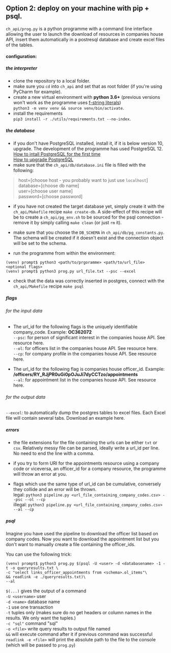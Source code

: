 ## Option 2: deploy on your machine with pip + psql.

`ch_api/prog.py` is a python programme with  a command line interface allowing the user to launch the download of resources
 in companies house API, insert them automatically in a postresql database and create excel files of the tables.  

#### configuration:

##### the interpreter
- clone the repository to a local folder. 
- make sure you `cd` into `ch_api` and set that as root folder (if you're using PyCharm for example).
- create a new virtual environment with **python 3.6+** (previous versions won't work as the programme uses [f-string literals](https://realpython.com/python-f-strings/))   
`python3 -m venv venv && source venv/bin/activate`.
- install the requirements  
 `pip3 install -r ./utils/requirements.txt --no-index`. 

##### the database

- if you don't have PostgreSQL installed, install it, if it is below version 10, upgrade. The development of the
 programme has used PostgreSQL 12.  
 [How to intall PostgreSQL for the first time](https://www.postgresql.org/download/)  
 [How to upgrade PostgreSQL](https://www.postgresql.org/docs/9/install-upgrading.html)  
- make sure that the `ch_api/db/database.ini` file is filled with the following:  
> host=[choose host - you probably want to just use `localhost`]  
database=[choose db name]   
user=[choose user name]    
password=[choose password]   

- if you have not created the target database yet, simply create it with the `ch_api/Makefile` recipe `make create-db`. 
A side-effect of this recipe will be to create a `ch_api/pg_env.sh` to be sourced for the psql connection - remove it by
simply calling `make clean` (or just `rm` it). 

- make sure that you choose the `DB_SCHEMA` in `ch_api/db/pg_constants.py`. The schema will be created if it doesn't exist 
and the connection object will be set to the schema.

- run the programme from within the environment:

```textmate
(venv) prompt$ python3 <path/to/prgoramme> <path/to/url_file> <optional flags>
(venv) prompt$ python3 prog.py url_file.txt --psc --excel
```

- check that the data was correctly inserted in postgres, connect with the `ch_api/Makefile` recipe `make psql`

##### flags

###### for the input data 
- The url_id for the following flags is the uniquely identifiable company_code. Example: **OC362072**  
`--psc`: for person of significant interest in the companies house API. See resource here.  
`--ol`: for officers list in the companies house API. See resource here.  
`--cp`: for company profile in the companies house API. See resource here. 

- The url_id for the following flag is companies house officer_id. Example: **/officers/RY_RJjPR0uGi0pOJuJi7dyCCTzo/appointments**  
`--al`: for appointment list in the companies house API. See resource here. 

###### for the output data

`--excel`: to automatically dump the postgres tables to excel files. Each Excel file will contain several tabs. 
Download an example here.  


##### errors

- the file extensions for the file containing the urls can be either `txt` or `csv`. Relatively messy file can be parsed, 
 ideally write a url_id per line. No need to end the line with a comma. 
 
- if you try to form URI for the appointments resource using a company code or viceversa, an officer_id for a company 
resource, the programme will throw an error at you.

- flags which use the same type of url_id can be cumulative, conversely they collide and an error will be thrown.  
legal: `python3 pipeline.py <url_file_containing_company_codes.csv> --psc --ol --cp`  
illegal: `python3 pipeline.py <url_file_containing_company_codes.csv> --al --cp`  


##### psql

Imagine you have used the pipeline to download the officer list based on company codes. Now you want to download the 
appointment list but you don't want to manually create a file containing the officer_ids. 

You can use the following trick:

```
(venv) prompt$ python3 prog.py $(psql -U <user> -d <databasename> -1 -t -o queryresults.txt \  
-c "select links_officer_appointments from <schema>.ol_items"\   
&& readlink -e ./queryresults.txt)\  
--al
```

`$(...)` gives the output of a command  
`-U <username>` user <username>  
`-d <name>` database name <name>   
`-1` use one transaction  
`-t` tuples only (makes sure do no get headers or column names in the results. We only want the tuples.)  
`-c "sql"` command "sql"  
`-o <file>` write query results to output file named <file>  
`&&` will execute command after it if previous command was successful  
`readlink -e <file>` will print the absolute path to the file to the console (which will be passed to `prog.py`)